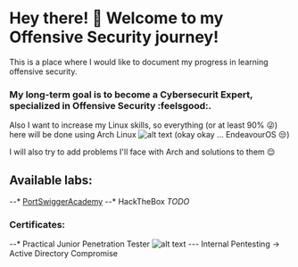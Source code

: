 # Hey there! :wave: Welcome to my Offensive Security journey! 
This is a place where I would like to document my progress in learning offensive security. 

### My long-term goal is to become a **Cybersecurit Expert**, specialized in Offensive Security :feelsgood:.
Also I want to increase my Linux skills, so everything (or at least 90% :stuck_out_tongue_winking_eye:) here will be done using Arch Linux ![alt text](https://camo.githubusercontent.com/2d381c1b375aecc790086e9f81a7fb9610fe73c874bba3d7425846bd78be1352/68747470733a2f2f6564656e742e6769746875622e696f2f537570657254696e7949636f6e732f696d616765732f7376672f617263685f6c696e75782e737667) (okay okay ... EndeavourOS :unamused:)

I will also try to add problems I'll face with Arch and solutions to them :relieved:

## Available labs:
--* [PortSwiggerAcademy](https://github.com/Praglu/OffensiveSecurity/tree/master/PortSwiggerAcademy)
--* HackTheBox *TODO*

### Certificates:
--* Practical Junior Penetration Tester ![alt text](https://certifications.tcm-sec.com/wp-content/uploads/2024/08/PJPT-1.webp)
--- Internal Pentesting -> Active Directory Compromise


